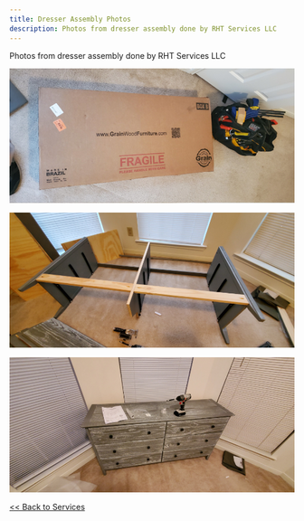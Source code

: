 ```yaml
---
title: Dresser Assembly Photos
description: Photos from dresser assembly done by RHT Services LLC
---
```


Photos from dresser assembly done by RHT Services LLC

![Dresser in the shipping box](/images/dresser_20200823/20200823_180708T.jpg)

![Dresser during assembly](/images/dresser_20200823/20200823_184400T.jpg)

![Completed assembly of dresser](/images/dresser_20200823/20200823_194032T.jpg)

[<< Back to Services](/services)